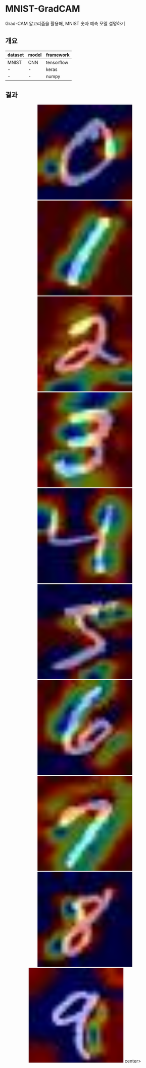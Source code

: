 # MNIST-GradCAM

Grad-CAM 알고리즘을 활용해, MNIST 숫자 예측 모델 설명하기

## 개요 

|dataset|model|framework|
|---|---|---|
|MNIST|CNN|tensorflow|
|-|-|keras|
|-|-|numpy|



## 결과
<center class="half">
<img src="/cam/cam_0.jpg" width="300" height="300">
<img src="/cam/cam_1.jpg" width="300" height="300">
<img src="/cam/cam_2.jpg" width="300" height="300">
<img src="/cam/cam_3.jpg" width="300" height="300">
<img src="/cam/cam_4.jpg" width="300" height="300">
<img src="/cam/cam_5.jpg" width="300" height="300">
<img src="/cam/cam_6.jpg" width="300" height="300">
<img src="/cam/cam_7.jpg" width="300" height="300">
<img src="/cam/cam_8.jpg" width="300" height="300">
<img src="/cam/cam_9.jpg" width="300" height="300">
center>
